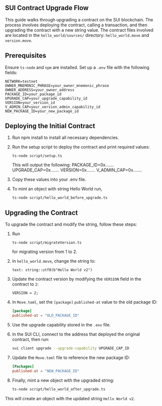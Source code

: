## SUI Contract Upgrade Flow

This guide walks through upgrading a contract on the SUI blockchain. The process involves deploying the contract, calling a transaction, and then upgrading the contract with a new string value. The contract files involved are located in the `hello_world/sources/` directory: `hello_world.move` and `version.move`.

## Prerequisites

Ensure `ts-node` and `npm` are installed. Set up a `.env` file with the following fields:

```env
NETWORK=testnet
OWNER_MNEMONIC_PHRASE=your_owner_mnemonic_phrase
OWNER_ADDRESS=your_owner_address
PACKAGE_ID=your_package_id
UPGRADE_CAP=your_upgrade_capability_id
VERSION=your_version_id
V_ADMIN_CAP=your_version_admin_capability_id
NEW_PACKAGE_ID=your_new_package_id
```

## Deploying the Initial Contract

1. Run npm install to install all necessary dependencies.
2. Run the setup script to deploy the contract and print required values:
    ```
    ts-node script/setup.ts
    ```
    This will output the following:
    PACKAGE_ID=0x.......
    UPGRADE_CAP=0x.......
    VERSION=0x.......
    V_ADMIN_CAP=0x.......

3. Copy these values into your .env file.
4. To mint an object with string Hello World run,
    ```
    ts-node script/hello_world_before_upgrade.ts
    ```


## Upgrading the Contract

To upgrade the contract and modify the string, follow these steps:

1. Run 
    ```
    ts-node script/migrateVersion.ts
    ```
    for migrating version from 1 to 2.
2. In `hello_world.move`, change the string to:

    ```move
    text: string::utf8(b"Hello World v2")
    ```

3. Update the contract version by modifying the `VERSION` field in the contract to `2`:

    ```move
    VERSION = 2;
    ```

4. In `Move.toml`, set the `[package]` `published-at` value to the old package ID:

    ```toml
    [package]
    published-at = "OLD_PACKAGE_ID"
    ```

5. Use the upgrade capability stored in the `.env` file.

6. In the SUI CLI, connect to the address that deployed the original contract, then run:

    ```bash
    sui client upgrade --upgrade-capability UPGRADE_CAP_ID
    ```

7. Update the `Move.toml` file to reference the new package ID:

    ```toml
    [Packages]
    published-at = "NEW_PACKAGE_ID"
    ```

8. Finally, mint a new object with the upgraded string:

    ```bash
    ts-node script/hello_world_after_upgrade.ts
    ```

This will create an object with the updated string `Hello World v2`.

